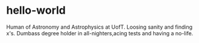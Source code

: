 # hello-world
Human of Astronomy and Astrophysics at UofT. Loosing sanity and finding x's. Dumbass degree holder in all-nighters,acing tests and having a no-life.
